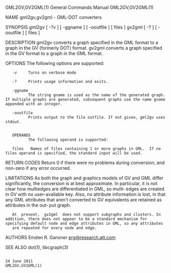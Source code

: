 GML2GV,GV2GML(1)                                                                           General Commands Manual                                                                           GML2GV,GV2GML(1)



NAME
       gml2gv,gv2gml - GML-DOT converters

SYNOPSIS
       gml2gv [ -?v ] [ -ggname ] [ -ooutfile ] [ files ]
       gv2gml [ -?  ] [ -ooutfile ] [ files ]


DESCRIPTION
       gml2gv converts a graph specified in the GML format to a graph in the GV (formerly DOT) format.  gv2gml converts a graph specified in the GV format to a graph in the GML format.

OPTIONS
       The following options are supported:

       -v     Turns on verbose mode

       -?     Prints usage information and exits.

       -ggname
              The string gname is used as the name of the generated graph.  If multiple graphs are generated, subsequent graphs use the name gname appended with an integer.

       -ooutfile
              Prints output to the file outfile. If not given, gml2gv uses stdout.


       OPERANDS
              The following operand is supported:

       files   Names of files containing 1 or more graphs in GML.  If no files operand is specified, the standard input will be used.

RETURN CODES
       Return 0 if there were no problems during conversion; and non-zero if any error occurred.

LIMITATIONS
       As  both  the  graph and graphics models of GV and GML differ significantly, the conversion is at best approximate. In particular, it is not clear how multiedges are differentiated in GML, so multi‐
       edges are created in GV with no user-available key. Also, no attribute information is lost, in that any GML attributes that aren't converted to GV equivalents are retained as attributes in the  out‐
       put graph.

       At  present,  gv2gml  does not support subgraphs and clusters. In addition, there does not appear to be a standard mechanism for specifying default node and edge attributes in GML, so any attributes
       are repeated for every node and edge.

AUTHORS
       Emden R. Gansner <erg@research.att.com>

SEE ALSO
       dot(1), libcgraph(3)



                                                                                                 24 June 2011                                                                                GML2GV,GV2GML(1)

